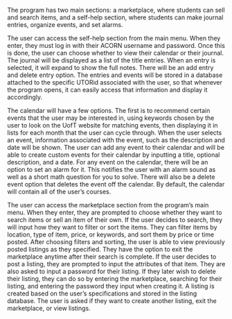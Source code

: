 The program has two main sections: a marketplace, where students can sell and search items, and a self-help section, where students can make journal entries, organize events, and set alarms. 

The user can access the self-help section from the main menu. When they enter, they must log in with their ACORN username and password. Once this is done, the user can choose whether to view their calendar or their journal. The journal will be displayed as a list of the title entries. When an entry is selected, it will expand to show the full notes. There will be an add entry and delete entry option. The entries and events will be stored in a database attached to the specific UTORid associated with the user, so that whenever the program opens, it can easily access that information and display it accordingly.

The calendar will have a few options. The first is to recommend certain events that the user may be interested in, using keywords chosen by the user to look on the UofT website for matching events, then displaying it in lists for each month that the user can cycle through. When the user selects an event, information associated with the event, such as the description and date will be shown. The user can add any event to their calendar and will be able to create custom events for their calendar by inputting a title, optional description, and a date. For any event on the calendar, there will be an option to set an alarm for it. This notifies the user with an alarm sound as well as a short math question for you to solve. There will also be a delete event option that deletes the event off the calendar. By default, the calendar will contain all of the user’s courses.

The user can access the marketplace section from the program’s main menu. When they enter, they are prompted to choose whether they want to search items or sell an item of their own. If the user decides to search, they will input how they want to filter or sort the items. They can filter items by location, type of item, price, or keywords, and sort them by price or time posted. After choosing filters and sorting, the user is able to view previously posted listings as they specified. They have the option to exit the marketplace anytime after their search is complete. If the user decides to post a listing, they are prompted to input the attributes of that item. They are also asked to input a password for their listing. If they later wish to delete their listing, they can do so by entering the marketplace, searching for their listing, and entering the password they input when creating it. A listing is created based on the user’s  specifications and stored in the listing database. The user is asked if they want to create another listing, exit the marketplace, or view listings.
